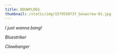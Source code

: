 ```yaml
---
title: BOUWPLOEG
thumbnail: /static/img/1579550737_bouwcrew-01.jpg
---
```

*I﻿ just wanna bang!*

*B﻿luestriker* 

*Clawbanger*